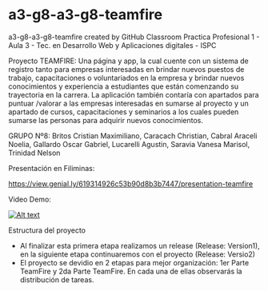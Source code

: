 # a3-g8-a3-g8-teamfire
a3-g8-a3-g8-teamfire created by GitHub Classroom
Practica Profesional 1 - Aula 3 - Tec. en Desarrollo Web y Aplicaciones digitales - ISPC

Proyecto TEAMFIRE:
Una página y app, la cual cuente con un sistema de registro tanto para empresas interesadas en brindar nuevos puestos de trabajo, capacitaciones o voluntariados en la empresa y brindar nuevos conocimientos y experiencia a estudiantes que están comenzando su trayectoria en la carrera. La aplicación también contaría con apartados para puntuar /valorar a las empresas interesadas en sumarse al proyecto y un apartado de cursos, capacitaciones y seminarios a los cuales pueden sumarse las personas para adquirir nuevos conocimientos.

GRUPO Nº8:
Britos Cristian Maximiliano, 
Caracach Christian, 
Cabral Araceli Noelia, 
Gallardo Oscar Gabriel, 
Lucarelli Agustin, 
Saravia Vanesa Marisol, 
Trinidad Nelson

Presentación en Filiminas:

https://view.genial.ly/619314926c53b90d8b3b7447/presentation-teamfire

Video Demo:

[![Alt text](https://img.youtube.com/vi/dgi8S0DCugo/0.jpg)](https://www.youtube.com/watch?v=dgi8S0DCugo)

Estructura del proyecto
- Al finalizar esta primera etapa realizamos un release (Release: Version1), en la siguiente etapa continuaremos con el proyecto (Release: Versio2)
- El proyecto se devidio en 2 etapas para mejor organización: 1er Parte TeamFire y 2da Parte TeamFire. En cada una de ellas observarás la distribución de tareas.
